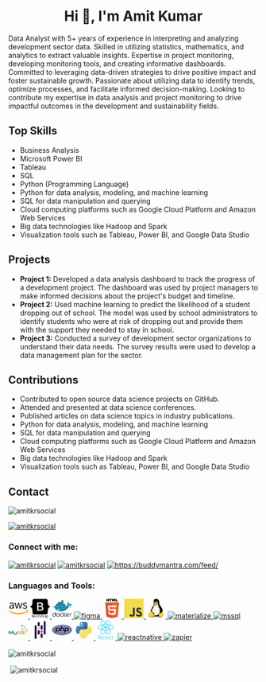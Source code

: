  <h1 align="center">Hi 👋, I'm Amit Kumar</h1>
<p> Data Analyst with 5+ years of experience in interpreting and analyzing development sector data. Skilled in utilizing statistics, mathematics, and analytics to extract valuable insights. Expertise in project monitoring, developing monitoring tools, and creating informative dashboards. Committed to leveraging data-driven strategies to drive positive impact and foster sustainable growth. Passionate about utilizing data to identify trends, optimize processes, and facilitate informed decision-making. Looking to contribute my expertise in data analysis and project monitoring to drive impactful outcomes in the development and sustainability fields.
  </p>
  <h2>Top Skills</h2>
  <ul>
    <li>Business Analysis</li>
    <li>Microsoft Power BI</li>
    <li>Tableau</li>
    <li>SQL</li>
    <li>Python (Programming Language)</li>
    <li>Python for data analysis, modeling, and machine learning</li>
    <li>SQL for data manipulation and querying</li>
    <li>Cloud computing platforms such as Google Cloud Platform and Amazon Web Services</li>
    <li>Big data technologies like Hadoop and Spark</li>
    <li>Visualization tools such as Tableau, Power BI, and Google Data Studio</li>
  </ul>
  <h2>Projects</h2>
  <ul>
    <li>
      <strong>Project 1:</strong> Developed a data analysis dashboard to track the progress of a development project. The dashboard was used by project managers to make informed decisions about the project's budget and timeline.
    </li>
    <li>
      <strong>Project 2:</strong> Used machine learning to predict the likelihood of a student dropping out of school. The model was used by school administrators to identify students who were at risk of dropping out and provide them with the support they needed to stay in school.
    </li>
    <li>
      <strong>Project 3:</strong> Conducted a survey of development sector organizations to understand their data needs. The survey results were used to develop a data management plan for the sector.
    </li>
  </ul>
  <h2>Contributions</h2>
  <ul>
    <li>
      Contributed to open source data science projects on GitHub.
    </li>
    <li>
      Attended and presented at data science conferences.
    </li>
    <li>
      Published articles on data science topics in industry publications.
    </li>
    <li>
      Python for data analysis, modeling, and machine learning
    </li>
    <li>SQL for data manipulation and querying</li>
    <li>Cloud computing platforms such as Google Cloud Platform and Amazon Web Services</li>
    <li>Big data technologies like Hadoop and Spark</li>
    <li>Visualization tools such as Tableau, Power BI, and Google Data Studio</li>
  </ul>
  <h2>Contact</h2>

<p align="left"> <img src="https://komarev.com/ghpvc/?username=amitkrsocial&label=Profile%20views&color=0e75b6&style=flat" alt="amitkrsocial" /> </p>

<p align="left"> <a href="https://twitter.com/amitkrsocial" target="blank"><img src="https://img.shields.io/twitter/follow/amitkrsocial?logo=twitter&style=for-the-badge" alt="amitkrsocial" /></a> </p>


<h3 align="left">Connect with me:</h3>
<p align="left">
<a href="https://twitter.com/amitkrsocial" target="blank"><img align="center" src="https://raw.githubusercontent.com/rahuldkjain/github-profile-readme-generator/master/src/images/icons/Social/twitter.svg" alt="amitkrsocial" height="30" width="40" /></a>
<a href="https://kaggle.com/amitkrsocial" target="blank"><img align="center" src="https://raw.githubusercontent.com/rahuldkjain/github-profile-readme-generator/master/src/images/icons/Social/kaggle.svg" alt="amitkrsocial" height="30" width="40" /></a>
<a href="https://buddymantra.com/feed/" target="blank"><img align="center" src="https://raw.githubusercontent.com/rahuldkjain/github-profile-readme-generator/master/src/images/icons/Social/rss.svg" alt="https://buddymantra.com/feed/" height="30" width="40" /></a>
</p>

<h3 align="left">Languages and Tools:</h3>
<p align="left"> <a href="https://aws.amazon.com" target="_blank" rel="noreferrer"> <img src="https://raw.githubusercontent.com/devicons/devicon/master/icons/amazonwebservices/amazonwebservices-original-wordmark.svg" alt="aws" width="40" height="40"/> </a> <a href="https://getbootstrap.com" target="_blank" rel="noreferrer"> <img src="https://raw.githubusercontent.com/devicons/devicon/master/icons/bootstrap/bootstrap-plain-wordmark.svg" alt="bootstrap" width="40" height="40"/> </a> <a href="https://www.docker.com/" target="_blank" rel="noreferrer"> <img src="https://raw.githubusercontent.com/devicons/devicon/master/icons/docker/docker-original-wordmark.svg" alt="docker" width="40" height="40"/> </a> <a href="https://www.figma.com/" target="_blank" rel="noreferrer"> <img src="https://www.vectorlogo.zone/logos/figma/figma-icon.svg" alt="figma" width="40" height="40"/> </a> <a href="https://www.w3.org/html/" target="_blank" rel="noreferrer"> <img src="https://raw.githubusercontent.com/devicons/devicon/master/icons/html5/html5-original-wordmark.svg" alt="html5" width="40" height="40"/> </a> <a href="https://developer.mozilla.org/en-US/docs/Web/JavaScript" target="_blank" rel="noreferrer"> <img src="https://raw.githubusercontent.com/devicons/devicon/master/icons/javascript/javascript-original.svg" alt="javascript" width="40" height="40"/> </a> <a href="https://www.linux.org/" target="_blank" rel="noreferrer"> <img src="https://raw.githubusercontent.com/devicons/devicon/master/icons/linux/linux-original.svg" alt="linux" width="40" height="40"/> </a> <a href="https://materializecss.com/" target="_blank" rel="noreferrer"> <img src="https://raw.githubusercontent.com/prplx/svg-logos/5585531d45d294869c4eaab4d7cf2e9c167710a9/svg/materialize.svg" alt="materialize" width="40" height="40"/> </a> <a href="https://www.microsoft.com/en-us/sql-server" target="_blank" rel="noreferrer"> <img src="https://www.svgrepo.com/show/303229/microsoft-sql-server-logo.svg" alt="mssql" width="40" height="40"/> </a> <a href="https://www.mysql.com/" target="_blank" rel="noreferrer"> <img src="https://raw.githubusercontent.com/devicons/devicon/master/icons/mysql/mysql-original-wordmark.svg" alt="mysql" width="40" height="40"/> </a> <a href="https://pandas.pydata.org/" target="_blank" rel="noreferrer"> <img src="https://raw.githubusercontent.com/devicons/devicon/2ae2a900d2f041da66e950e4d48052658d850630/icons/pandas/pandas-original.svg" alt="pandas" width="40" height="40"/> </a> <a href="https://www.php.net" target="_blank" rel="noreferrer"> <img src="https://raw.githubusercontent.com/devicons/devicon/master/icons/php/php-original.svg" alt="php" width="40" height="40"/> </a> <a href="https://www.python.org" target="_blank" rel="noreferrer"> <img src="https://raw.githubusercontent.com/devicons/devicon/master/icons/python/python-original.svg" alt="python" width="40" height="40"/> </a> <a href="https://reactjs.org/" target="_blank" rel="noreferrer"> <img src="https://raw.githubusercontent.com/devicons/devicon/master/icons/react/react-original-wordmark.svg" alt="react" width="40" height="40"/> </a> <a href="https://reactnative.dev/" target="_blank" rel="noreferrer"> <img src="https://reactnative.dev/img/header_logo.svg" alt="reactnative" width="40" height="40"/> </a> <a href="https://zapier.com" target="_blank" rel="noreferrer"> <img src="https://www.vectorlogo.zone/logos/zapier/zapier-icon.svg" alt="zapier" width="40" height="40"/> </a> </p>

<p><img align="center" src="https://github-readme-stats.vercel.app/api/top-langs?username=amitkrsocial&show_icons=true&locale=en&layout=compact" alt="amitkrsocial" /></p>
<p>&nbsp;<img align="center" src="https://github-readme-stats.vercel.app/api?username=amitkrsocial&show_icons=true&locale=en" alt="amitkrsocial" /></p>

